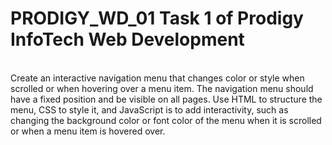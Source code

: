 # PRODIGY_WD_01 Task 1 of Prodigy InfoTech Web Development
<br>
Create an interactive navigation menu that changes color or style when scrolled or when hovering over a menu item. The navigation menu should have a fixed position and be visible on all pages. Use HTML to structure the menu, CSS to style it, and JavaScript  is to add interactivity, such as changing the background color or font color of the menu when it is scrolled or when a menu item is hovered over. 
